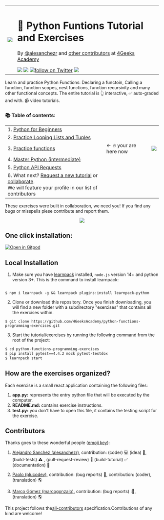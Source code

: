 <table>
  <tr>
    <td><img src="https://assets.breatheco.de/apis/img/images.php?blob&random&cat=icon&tags=4geeks,32"></td>
    <td>
      <h1> 🐍 Python Funtions Tutorial and Exercises</h1>
      <p>By <a href="https://twitter.com/alesanchezr">@alesanchezr</a> and <a href="https://github.com/4GeeksAcademy/python-functions-programming-exercises/graphs/contributors">other contributors</a> at <a href="http://4geeksacademy.co/">4Geeks Academy</a></p>
      <img src="https://img.shields.io/github/last-commit/4geeksacademy/python-functions-programming-exercises" />
      <a href="https://breatheco.de"><img src="https://img.shields.io/badge/certified-BreatheCode-blue" /></a>
      <a href="https://twitter.com/alesanchezr"><img src="https://img.shields.io/twitter/follow/alesanchezr?style=social&logo=twitter" alt="follow on Twitter"></a>
      <a href="https://gitpod.io#https://github.com/4GeeksAcademy/python-functions-programming-exercises.git"><img src="https://img.shields.io/badge/Gitpod-ready--to--code-blue?logo=gitpod" /></a>
    </td>
  </tr>
</table>

Learn and practice Python Functions: Declaring a functoin, Calling a function, function scopes, nest functions, function recursivity and many other functional concepts. The entire tutorial is 👆 interactive, ✅ auto-graded and with. 📹 video tutorials.

<h3>📚 Table of contents:</h3>
<table>
  <tr>
    <td>1. <a href="https://github.com/4GeeksAcademy/python-beginner-programming-exercises">Python for Beginners</a> </td>
  </tr>
  <tr color="white"><td>2. <a href="https://github.com/4GeeksAcademy/python-lists-loops-programming-exercises">Practice Looping Lists and Tuples</a></td></tr>
  <tr><td>3. <a href="https://github.com/4GeeksAcademy/python-functions-programming-exercises">Practice functions</a></td>
<td>← 🔥 your are here now</td>
    <td><a href="https://gitpod.io#https://github.com/4GeeksAcademy/python-functions-programming-exercises.git"><img src="https://gitpod.io/button/open-in-gitpod.svg" /></a></td>
  </tr>
  <tr><td>4. <a href="https://github.com/4GeeksAcademy/master-python-programming-exercises">Master Python (intermediate)</a></td></tr>
  <tr><td>5. <a href="https://github.com/4GeeksAcademy/python-http-requests-api-tutorial-exercises">Python API Requests</a></td></tr>
  <tr><td>6. What next? <a href="https://github.com/4GeeksAcademy/About-4Geeks-Academy/issues/new">Request a new tutorial</a> or <a href="https://github.com/4GeeksAcademy/About-4Geeks-Academy/labels/help%20wanted">collaborate</a>.<br /> We will feature your profile in our list of contributors</td></tr>
</table>

These exercises were built in collaboration, we need you! If you find any bugs or misspells plese contribute and report them.

<p align="center">
  <a href="https://www.youtube.com/watch?v=GjQEotj3t6Y&list=PLCVs_S8Skwp9_apbj_ls2euakDALiWqSN"><img src="https://github.com/4GeeksAcademy/python-beginner-programming-exercises/blob/master/python-intro.gif?raw=true"></a>
</p>

## One click installation:

[![Open in Gitpod](https://gitpod.io/button/open-in-gitpod.svg)](https://gitpod.io#https://github.com/4GeeksAcademy/python-functions-programming-exercises.git)


## Local Installation

1) Make sure you have [learnpack](https://learnpack.co) installed, `node.js` version 14+ and python version 3+. This is the command to install learnpack:
```

$ npm i learnpack -g && learnpack plugins:install learnpack-python
```

2) Clone or download this repository. Once you finish downloading, you will find a new folder with a subdirectory "exercises" that contains all the exercises within.

```
$ git clone https://github.com/4GeeksAcademy/python-functions-programming-exercises.git
```

3) Start the tutorial/exercises by running the following command from the root of the project:

```sh
$ cd python-functions-programming-exercises
$ pip install pytest==4.4.2 mock pytest-testdox
$ learnpack start
```

## How are the exercises organized?

Each exercise is a small react application containing the following files:

1. **app.py:** represents the entry python file that will be executed by the computer.
2. **README.md:** contains exercise instructions.
3. **test.py:** you don't have to open this file, it contains the testing script for the exercise.

## Contributors

Thanks goes to these wonderful people ([emoji key](https://github.com/kentcdodds/all-contributors#emoji-key)):

1. [Alejandro Sanchez (alesanchezr)](https://github.com/alesanchezr), contribution: (coder) 💻  (idea) 🤔, (build-tests) ⚠️ , (pull-request-review) 👀 (build-tutorial) ✅ (documentation) 📖

2. [Paolo (plucodev)](https://github.com/plucodev), contribution: (bug reports) 🐛, contribution: (coder), (translation) 🌎

3. [Marco Gómez (marcogonzalo)](https://github.com/marcogonzalo), contribution: (bug reports) :🐛, (translation) 🌎


This project follows the[all-contributors](https://github.com/kentcdodds/all-contributors) specification.Contributions of any kind are welcome!
